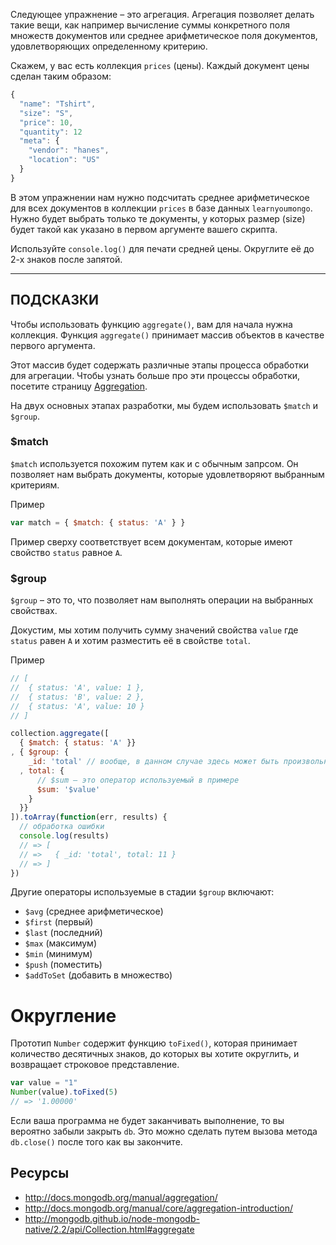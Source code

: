 Следующее упражнение – это агрегация. Агрегация позволяет делать такие вещи, 
как например вычисление суммы конкретного поля множеств документов или среднее
арифметическое поля документов, удовлетворяющих определенному критерию.

Скажем, у вас есть коллекция `prices` (цены). Каждый документ цены сделан 
таким образом:

```js
{
  "name": "Tshirt",
  "size": "S",
  "price": 10,
  "quantity": 12
  "meta": {
    "vendor": "hanes",
    "location": "US"
  }
}
```

В этом упражнении нам нужно подсчитать среднее арифметическое для всех документов
в коллекции `prices` в базе данных `learnyoumongo`. Нужно будет выбрать только 
те документы, у которых размер (size) будет такой как указано в первом аргументе
вашего скрипта.

Используйте `console.log()` для печати средней цены. Округлите её до 2-х знаков 
после запятой.

-----------------------------------------------------------
## ПОДСКАЗКИ

Чтобы использовать функцию `aggregate()`, вам для начала нужна коллекция.
Функция `aggregate()` принимает массив объектов в качестве первого аргумента.

Этот массив будет содержать различные этапы процесса обработки для агрегации.
Чтобы узнать больше про эти процессы обработки, посетите страницу 
[Aggregation](http://docs.mongodb.org/manual/core/aggregation-introduction/).

На двух основных этапах разработки, мы будем использовать `$match` и `$group`.

### $match

`$match` используется похожим путем как и с обычным запрсом. Он позволяет нам 
выбрать документы, которые удовлетворяют выбранным критериям.

Пример

```js
var match = { $match: { status: 'A' } }
```

Пример сверху соответствует всем документам, которые имеют свойство `status`
равное `A`.

### $group

`$group` – это то, что позволяет нам выполнять операции на выбранных свойствах.

Докустим, мы хотим получить сумму значений свойства `value`
где `status` равен `A` и хотим разместить её в свойстве `total`.

Пример

```js
// [
//  { status: 'A', value: 1 },
//  { status: 'B', value: 2 },
//  { status: 'A', value: 10 }
// ]

collection.aggregate([
  { $match: { status: 'A' }}
, { $group: {
    _id: 'total' // вообще, в данном случае здесь может быть произвольная строка
  , total: {
      // $sum – это оператор используемый в примере
      $sum: '$value'
    }
  }}
]).toArray(function(err, results) {
  // обработка ошибки
  console.log(results)
  // => [
  // =>   { _id: 'total', total: 11 }
  // => ]
})
```
Другие операторы используемые в стадии `$group` включают:

- `$avg` (среднее арифметическое)
- `$first` (первый)
- `$last` (последний)
- `$max` (максимум)
- `$min` (минимум)
- `$push` (поместить)
- `$addToSet` (добавить в множество)

# Округление

Прототип `Number` содержит функцию `toFixed()`, которая принимает количество 
десятичных знаков, до которых вы хотите округлить, и возвращает строковое представление.

```js
var value = "1"
Number(value).toFixed(5)
// => '1.00000'
```

Если ваша программа не будет заканчивать выполнение, то вы вероятно забыли закрыть `db`. 
Это можно сделать путем вызова метода `db.close()` после того как вы закончите.

## Ресурсы
* http://docs.mongodb.org/manual/aggregation/
* http://docs.mongodb.org/manual/core/aggregation-introduction/
* http://mongodb.github.io/node-mongodb-native/2.2/api/Collection.html#aggregate
